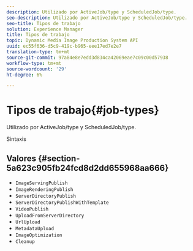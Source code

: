 ```yaml
---
description: Utilizado por ActiveJob/type y ScheduledJob/type.
seo-description: Utilizado por ActiveJob/type y ScheduledJob/type.
seo-title: Tipos de trabajo
solution: Experience Manager
title: Tipos de trabajo
topic: Dynamic Media Image Production System API
uuid: ec55f636-d5c9-419c-b965-eee17ed7e2e7
translation-type: tm+mt
source-git-commit: 97a84e8e7edd3d834ca42069eae7c09c00d57938
workflow-type: tm+mt
source-wordcount: '29'
ht-degree: 6%

---
```



# Tipos de trabajo{#job-types}

Utilizado por ActiveJob/type y ScheduledJob/type.

Sintaxis

## Valores {#section-5a623c905fb24fcd8d2dd655968aa666}

* `ImageServingPublish`
* `ImageRenderingPublish`
* `ServerDirectoryPublish`
* `ServerDirectoryPublishWithTemplate`
* `VideoPublish`
* `UploadFromServerDirectory`
* `UrlUpload`
* `MetadataUpload`
* `ImageOptimization`
* `Cleanup`

